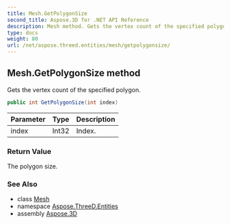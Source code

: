```yaml
---
title: Mesh.GetPolygonSize
second_title: Aspose.3D for .NET API Reference
description: Mesh method. Gets the vertex count of the specified polygon
type: docs
weight: 80
url: /net/aspose.threed.entities/mesh/getpolygonsize/
---
```

## Mesh.GetPolygonSize method

Gets the vertex count of the specified polygon.

```csharp
public int GetPolygonSize(int index)
```

| Parameter | Type | Description |
| --- | --- | --- |
| index | Int32 | Index. |

### Return Value

The polygon size.

### See Also

* class [Mesh](../)
* namespace [Aspose.ThreeD.Entities](../../../aspose.threed.entities/)
* assembly [Aspose.3D](../../../)


